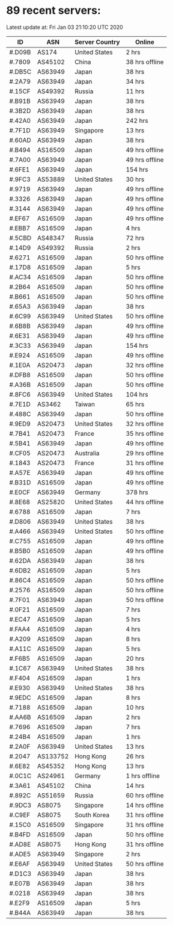 # 89 recent servers:

Latest update at: Fri Jan 03 21:10:20 UTC 2020

| ID | ASN | Server Country | Online |
| -- | --- | -------------- | ------ |
| #.D09B | AS174 | United States | 2 hrs |
| #.7809 | AS45102 | China | 38 hrs offline |
| #.DB5C | AS63949 | Japan | 38 hrs |
| #.2A79 | AS63949 | Japan | 34 hrs |
| #.15CF | AS49392 | Russia | 11 hrs |
| #.B91B | AS63949 | Japan | 38 hrs |
| #.3B2D | AS63949 | Japan | 38 hrs |
| #.42A0 | AS63949 | Japan | 242 hrs |
| #.7F1D | AS63949 | Singapore | 13 hrs |
| #.60AD | AS63949 | Japan | 38 hrs |
| #.B494 | AS16509 | Japan | 49 hrs offline |
| #.7A00 | AS63949 | Japan | 49 hrs offline |
| #.6FE1 | AS63949 | Japan | 154 hrs |
| #.9FC3 | AS53889 | United States | 30 hrs |
| #.9719 | AS63949 | Japan | 49 hrs offline |
| #.3326 | AS63949 | Japan | 49 hrs offline |
| #.3144 | AS63949 | Japan | 49 hrs offline |
| #.EF67 | AS16509 | Japan | 49 hrs offline |
| #.EBB7 | AS16509 | Japan | 4 hrs |
| #.5CBD | AS48347 | Russia | 72 hrs |
| #.14D9 | AS49392 | Russia | 2 hrs |
| #.6271 | AS16509 | Japan | 50 hrs offline |
| #.17D8 | AS16509 | Japan | 5 hrs |
| #.AC34 | AS16509 | Japan | 50 hrs offline |
| #.2B64 | AS16509 | Japan | 50 hrs offline |
| #.B661 | AS16509 | Japan | 50 hrs offline |
| #.65A3 | AS63949 | Japan | 38 hrs |
| #.6C99 | AS63949 | United States | 50 hrs offline |
| #.6B8B | AS63949 | Japan | 49 hrs offline |
| #.6E31 | AS63949 | Japan | 49 hrs offline |
| #.3C33 | AS63949 | Japan | 154 hrs |
| #.E924 | AS16509 | Japan | 49 hrs offline |
| #.1E0A | AS20473 | Japan | 32 hrs offline |
| #.DFB8 | AS16509 | Japan | 50 hrs offline |
| #.A36B | AS16509 | Japan | 50 hrs offline |
| #.8FC6 | AS63949 | United States | 104 hrs |
| #.7E1D | AS3462 | Taiwan | 65 hrs |
| #.488C | AS63949 | Japan | 50 hrs offline |
| #.9ED9 | AS20473 | United States | 32 hrs offline |
| #.7B41 | AS20473 | France | 35 hrs offline |
| #.5B41 | AS63949 | Japan | 49 hrs offline |
| #.CF05 | AS20473 | Australia | 29 hrs offline |
| #.1843 | AS20473 | France | 31 hrs offline |
| #.A57E | AS63949 | Japan | 49 hrs offline |
| #.B31D | AS16509 | Japan | 49 hrs offline |
| #.E0CF | AS63949 | Germany | 378 hrs |
| #.8E68 | AS25820 | United States | 44 hrs offline |
| #.6788 | AS16509 | Japan | 7 hrs |
| #.D806 | AS63949 | United States | 38 hrs |
| #.A466 | AS63949 | United States | 50 hrs offline |
| #.C755 | AS16509 | Japan | 49 hrs offline |
| #.B5B0 | AS16509 | Japan | 49 hrs offline |
| #.62DA | AS63949 | Japan | 38 hrs |
| #.6DB2 | AS16509 | Japan | 5 hrs |
| #.86C4 | AS16509 | Japan | 50 hrs offline |
| #.2576 | AS16509 | Japan | 50 hrs offline |
| #.7F01 | AS63949 | Japan | 50 hrs offline |
| #.0F21 | AS16509 | Japan | 7 hrs |
| #.EC47 | AS16509 | Japan | 5 hrs |
| #.FAA4 | AS16509 | Japan | 4 hrs |
| #.A209 | AS16509 | Japan | 8 hrs |
| #.A11C | AS16509 | Japan | 5 hrs |
| #.F6B5 | AS16509 | Japan | 20 hrs |
| #.1C67 | AS63949 | United States | 38 hrs |
| #.F404 | AS16509 | Japan | 1 hrs |
| #.E930 | AS63949 | United States | 38 hrs |
| #.9EDC | AS16509 | Japan | 8 hrs |
| #.7188 | AS16509 | Japan | 10 hrs |
| #.AA6B | AS16509 | Japan | 2 hrs |
| #.7696 | AS16509 | Japan | 7 hrs |
| #.24B4 | AS16509 | Japan | 1 hrs |
| #.2A0F | AS63949 | United States | 13 hrs |
| #.2047 | AS133752 | Hong Kong | 26 hrs |
| #.6E82 | AS45352 | Hong Kong | 13 hrs |
| #.0C1C | AS24961 | Germany | 1 hrs offline |
| #.3A61 | AS45102 | China | 14 hrs |
| #.892C | AS51659 | Russia | 60 hrs offline |
| #.9DC3 | AS8075 | Singapore | 14 hrs offline |
| #.C9EF | AS8075 | South Korea | 31 hrs offline |
| #.15C0 | AS16509 | Singapore | 31 hrs offline |
| #.B4FD | AS16509 | Japan | 50 hrs offline |
| #.AD8E | AS8075 | Hong Kong | 31 hrs offline |
| #.ADE5 | AS63949 | Singapore | 2 hrs |
| #.E6AF | AS63949 | United States | 50 hrs offline |
| #.D1C3 | AS63949 | Japan | 38 hrs |
| #.E07B | AS63949 | Japan | 38 hrs |
| #.0218 | AS63949 | Japan | 38 hrs |
| #.E2F9 | AS16509 | Japan | 5 hrs |
| #.B44A | AS63949 | Japan | 38 hrs |

